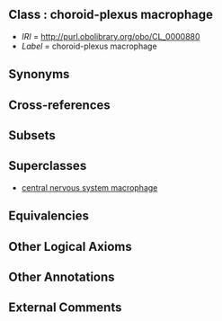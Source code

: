 
## Class : choroid-plexus macrophage

 * *IRI* = http://purl.obolibrary.org/obo/CL_0000880
 * *Label* = choroid-plexus macrophage

## Synonyms


## Cross-references


## Subsets


## Superclasses

 * [central nervous system macrophage](../../CL/78/CL_0000878.md)

## Equivalencies


## Other Logical Axioms


## Other Annotations


## External Comments

